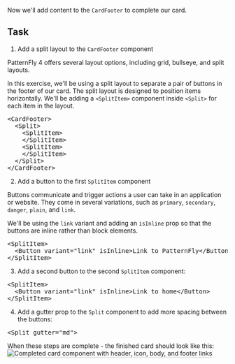 Now we'll add content to the `CardFooter` to complete our card.

## Task
1) Add a split layout to the `CardFooter` component

PatternFly 4 offers several layout options, including grid, bullseye, and split layouts.

In this exercise, we'll be using a split layout to separate a pair of buttons in the footer of our card. The split layout is designed to position items horizontally.  We'll be adding a `<SplitItem>` component inside `<Split>` for each item in the layout.

<pre class="file" data-target="clipboard">
&lt;CardFooter&gt;
  &lt;Split&gt;
    &lt;SplitItem&gt;
    &lt;/SplitItem&gt;
    &lt;SplitItem&gt;
    &lt;/SplitItem&gt;
  &lt;/Split&gt;
&lt;/CardFooter&gt;
</pre>

2) Add a button to the first `SplitItem` component

Buttons communicate and trigger actions a user can take in an application or website. They come in several variations, such as `primary`, `secondary`, `danger`, `plain`, and `link`.

We'll be using the `link` variant and adding an `isInline` prop so that the buttons are inline rather than block elements.

<pre class="file" data-target="clipboard">
&lt;SplitItem&gt;
  &lt;Button variant=&quot;link&quot; isInline>Link to PatternFly&lt;/Button&gt;
&lt;/SplitItem&gt;
</pre>

3) Add a second button to the second `SplitItem` component:

<pre class="file" data-target="clipboard">
&lt;SplitItem&gt;
  &lt;Button variant=&quot;link&quot; isInline>Link to home&lt;/Button&gt;
&lt;/SplitItem&gt;
</pre>

4) Add a gutter prop to the `Split` component to add more spacing between the buttons:

<pre class="file" data-target="clipboard">
&lt;Split gutter="md"&gt;
</pre>

When these steps are complete - the finished card should look like this:
<img src="module-1/assets/step8.png" alt="Completed card component with header, icon, body, and footer links" style="box-shadow: rgba(3, 3, 3, 0.2) 0px 1.25px 2.5px 0px;" />
